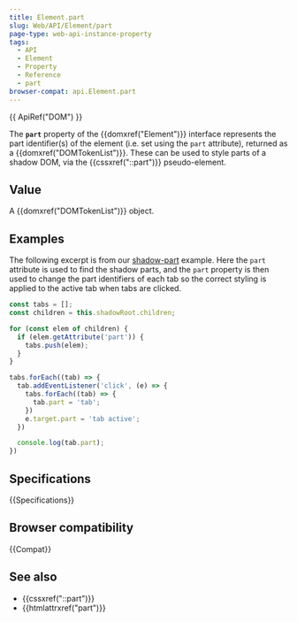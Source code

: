 ```yaml
---
title: Element.part
slug: Web/API/Element/part
page-type: web-api-instance-property
tags:
  - API
  - Element
  - Property
  - Reference
  - part
browser-compat: api.Element.part
---
```


{{ ApiRef("DOM") }}

The **`part`** property of the {{domxref("Element")}} interface
represents the part identifier(s) of the element (i.e. set using the `part`
attribute), returned as a {{domxref("DOMTokenList")}}. These can be used to style parts
of a shadow DOM, via the {{cssxref("::part")}} pseudo-element.

## Value

A {{domxref("DOMTokenList")}} object.

## Examples

The following excerpt is from our [shadow-part](https://mdn.github.io/web-components-examples/shadow-part/)
example. Here the `part` attribute is used to find the shadow parts, and the
`part` property is then used to change the part identifiers of each tab so
the correct styling is applied to the active tab when tabs are clicked.

```js
const tabs = [];
const children = this.shadowRoot.children;

for (const elem of children) {
  if (elem.getAttribute('part')) {
    tabs.push(elem);
  }
}

tabs.forEach((tab) => {
  tab.addEventListener('click', (e) => {
    tabs.forEach((tab) => {
      tab.part = 'tab';
    })
    e.target.part = 'tab active';
  })

  console.log(tab.part);
})
```

## Specifications

{{Specifications}}

## Browser compatibility

{{Compat}}

## See also

- {{cssxref("::part")}}
- {{htmlattrxref("part")}}

